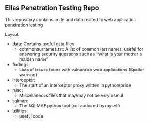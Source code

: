 Ellas Penetration Testing Repo
--------
This repository contains code and data related to web application penetration testing

Layout:

- data: Contains useful data files
    - commonsurnames.txt: A list of common last names, useful for answering security questions such as "What is your mother's maiden name"
- findings: 
    - Lists of issues found with vulnerable web applications (Spoiler warning)
- interceptor: 
    - The start of an interceptor proxy written in python/pride
- misc: 
    - Miscellaneous files that may/may not be very useful
- sqlmap: 
    - The SQLMAP python tool (not authored by myself)
- utilities: 
    - useful code
    
    